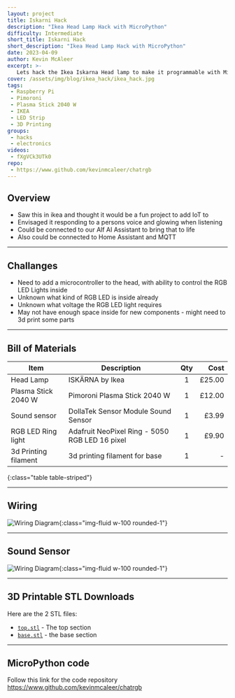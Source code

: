```yaml
---
layout: project
title: Iskarni Hack
description: "Ikea Head Lamp Hack with MicroPython"
difficulty: Intermediate
short_title: Iskarni Hack
short_description: "Ikea Head Lamp Hack with MicroPython"
date: 2023-04-09
author: Kevin McAleer
excerpt: >- 
   Lets hack the Ikea Iskarna Head lamp to make it programmable with MicroPython using the Pimoroni Plasma 2040 W, a sound sensor, an Adafruit NeoPixel ring and some 3d printed parts.
cover: /assets/img/blog/ikea_hack/ikea_hack.jpg
tags: 
 - Raspberry Pi
 - Pimoroni
 - Plasma Stick 2040 W
 - IKEA
 - LED Strip
 - 3D Printing
groups:
 - hacks
 - electronics
videos:
 - fXgVCk3UTk0
repo:
 - https://www.github.com/kevinmcaleer/chatrgb
---
```


## Overview

* Saw this in ikea and thought it would be a fun project to add IoT to
* Envisaged it responding to a persons voice and glowing when listening
* Could be connected to our Alf AI Assistant to bring that to life
* Also could be connected to Home Assistant and MQTT

---

## Challanges

* Need to add a microcontroller to the head, with ability to control the RGB LED Lights inside
* Unknown what kind of RGB LED is inside already
* Unknown what voltage the RGB LED light requires
* May not have enough space inside for new components - might need to 3d print some parts

---

## Bill of Materials

Item                 | Description                                    | Qty |   Cost
---------------------|------------------------------------------------|:---:|------:
Head Lamp            | ISKÄRNA by Ikea                                |  1  | £25.00
Plasma Stick 2040 W  | Pimoroni Plasma Stick 2040 W                   |  1  | £12.00
Sound sensor         | DollaTek Sensor Module Sound Sensor            |  1  |  £3.99
RGB LED Ring light   | Adafruit NeoPixel Ring - 5050 RGB LED 16 pixel |  1  |  £9.90
3d Printing filament | 3d printing filament for base                  |  1  |      -
{:class="table table-striped"}

---

## Wiring

![Wiring Diagram](/assets/img/blog/ikea_hack/ikea01.jpg){:class="img-fluid w-100 rounded-1"}

---

## Sound Sensor

![Wiring Diagram](/assets/img/blog/ikea_hack/ikea02.jpg){:class="img-fluid w-100 rounded-1"}

---

## 3D Printable STL Downloads

Here are the 2 STL files:

* [`top.stl`](/assets/stl/ikea_hack/top.stl) - The top section
* [`base.stl`](/assets/stl/ikea_hack/base.stl) - the base section

---

## MicroPython code

Follow this link for the code repository <https://www.github.com/kevinmcaleer/chatrgb>
